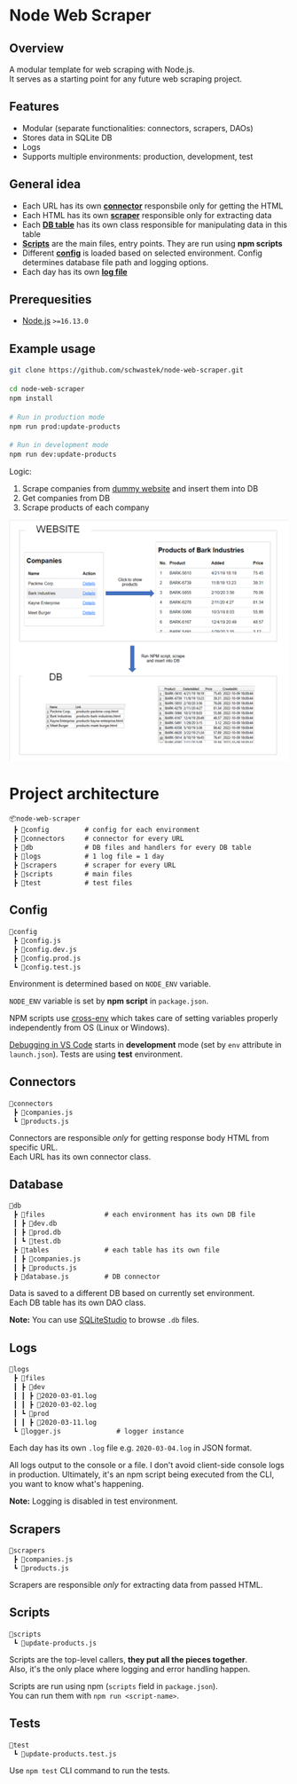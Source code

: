 # Node Web Scraper

## Overview

A modular template for web scraping with Node.js.  
It serves as a starting point for any future web scraping project.

## Features

* Modular (separate functionalities: connectors, scrapers, DAOs)
* Stores data in SQLite DB
* Logs
* Supports multiple environments: production, development, test

## General idea

* Each URL has its own [**connector**](./connectors/) responsbile only for getting the HTML
* Each HTML has its own [**scraper**](./scrapers/) responsible only for extracting data
* Each [**DB table**](./db/tables/) has its own class responsible for manipulating data in this table
* [**Scripts**](./scripts/) are the main files, entry points. They are run using **npm scripts**
* Different [**config**](./config/) is loaded based on selected environment. Config determines database file path and logging options.
* Each day has its own [**log file**](./logs/)

## Prerequesities

* [Node.js](https://nodejs.org/en 'Node.js download page') `>=16.13.0`  

## Example usage

```bash
git clone https://github.com/schwastek/node-web-scraper.git

cd node-web-scraper
npm install

# Run in production mode
npm run prod:update-products

# Run in development mode
npm run dev:update-products
```

Logic:

1. Scrape companies from [dummy website](https://schwastek.github.io/node-web-scraper/dummy-website/companies.html) and insert them into DB
2. Get companies from DB
3. Scrape products of each company

![Example usage](./docs/img/example-usage.png)

# Project architecture

```
📦node-web-scraper  
 ┣ 📂config         # config for each environment
 ┣ 📂connectors     # connector for every URL
 ┣ 📂db             # DB files and handlers for every DB table
 ┣ 📂logs           # 1 log file = 1 day
 ┣ 📂scrapers       # scraper for every URL
 ┣ 📂scripts        # main files
 ┣ 📂test           # test files
```

## Config

```
📂config
 ┣ 📜config.js
 ┣ 📜config.dev.js
 ┣ 📜config.prod.js
 ┗ 📜config.test.js
```
Environment is determined based on `NODE_ENV` variable.  

`NODE_ENV` variable is set by **npm script** in `package.json`.  

NPM scripts use [cross-env](https://www.npmjs.com/package/cross-env "Sets and uses environment variables across platforms")
which takes care of setting variables properly independently from OS (Linux or Windows).

[Debugging in VS Code](https://code.visualstudio.com/docs/editor/debugging#_launchjson-attributes "Debugging in Visual Studio Code - launch.json attributes") starts in **development** mode (set by `env` attribute in `launch.json`). Tests are using **test** environment.

## Connectors

```
📂connectors
 ┣ 📜companies.js
 ┗ 📜products.js
```

Connectors are responsible _only_ for getting response body HTML from specific URL.  
Each URL has its own connector class.

## Database

```
📂db
 ┣ 📂files               # each environment has its own DB file 
 ┃ ┣ 📜dev.db
 ┃ ┣ 📜prod.db
 ┃ ┗ 📜test.db
 ┣ 📂tables              # each table has its own file 
 ┃ ┣ 📜companies.js
 ┃ ┣ 📜products.js
 ┣ 📜database.js         # DB connector
```

Data is saved to a different DB based on currently set environment.  
Each DB table has its own DAO class.  

**Note:** You can use [SQLiteStudio](https://sqlitestudio.pl/ "SQLite database manager") to browse `.db` files.

## Logs

```
📂logs
 ┣ 📂files  
 ┃ ┣ 📂dev
 ┃ ┃ ┣ 📜2020-03-01.log
 ┃ ┃ ┣ 📜2020-03-02.log
 ┃ ┗ 📂prod
 ┃ ┃ ┣ 📜2020-03-11.log
 ┗ 📜logger.js              # logger instance
```

Each day has its own `.log` file e.g. `2020-03-04.log` in JSON format.

All logs output to the console or a file. I don't avoid client-side console logs in production. Ultimately, it's an npm script being executed from the CLI, you want to know what's happening.

**Note:** Logging is disabled in test environment.

## Scrapers

```
📂scrapers
 ┣ 📜companies.js
 ┗ 📜products.js
```

Scrapers are responsible _only_ for extracting data from passed HTML.

## Scripts

```
📂scripts
 ┗ 📜update-products.js
```

Scripts are the top-level callers, **they put all the pieces together**.  
Also, it's the only place where logging and error handling happen.

Scripts are run using npm (`scripts` field in `package.json`).  
You can run them with `npm run <script-name>`.  

## Tests

```
📂test
 ┗ 📜update-products.test.js
```
Use `npm test` CLI command to run the tests.

